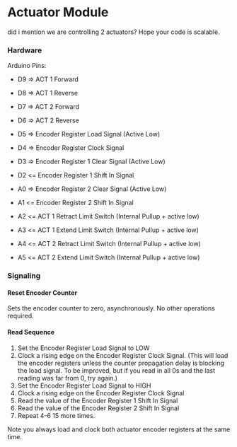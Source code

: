 # Actuator Module

did i mention we are controlling 2 actuators? Hope your code is scalable.

### Hardware

Arduino Pins:

-   D9 => ACT 1 Forward
-   D8 => ACT 1 Reverse
-   D7 => ACT 2 Forward
-   D6 => ACT 2 Reverse

-   D5 => Encoder Register Load Signal (Active Low)
-   D4 => Encoder Register Clock Signal
-   D3 => Encoder Register 1 Clear Signal (Active Low)
-   D2 <= Encoder Register 1 Shift In Signal
-   A0 => Encoder Register 2 Clear Signal (Active Low)
-   A1 <= Encoder Register 2 Shift In Signal

-   A2 <= ACT 1 Retract Limit Switch (Internal Pullup + active low)
-   A3 <= ACT 1 Extend Limit Switch (Internal Pullup + active low)
-   A4 <= ACT 2 Retract Limit Switch (Internal Pullup + active low)
-   A5 <= ACT 2 Extend Limit Switch (Internal Pullup + active low)

### Signaling

#### Reset Encoder Counter

Sets the encoder counter to zero, asynchronously. No other operations required.

#### Read Sequence

1. Set the Encoder Register Load Signal to LOW
2. Clock a rising edge on the Encoder Register Clock Signal. (This will load the encoder registers unless the counter propagation delay is blocking the load signal. To be improved, but if you read in all 0s and the last reading was far from 0, try again.)
3. Set the Encoder Register Load Signal to HIGH
4. Clock a rising edge on the Encoder Register Clock Signal
5. Read the value of the Encoder Register 1 Shift In Signal
6. Read the value of the Encoder Register 2 Shift In Signal
7. Repeat 4-6 15 more times.

Note you always load and clock both actuator encoder registers at the same time.
